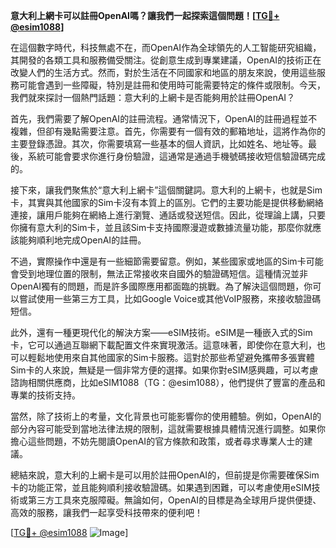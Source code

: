 **意大利上網卡可以註冊OpenAI嗎？讓我們一起探索這個問題！[[TG💪+ @esim1088](https://t.me/s/esim1088)]**

在這個數字時代，科技無處不在，而OpenAI作為全球領先的人工智能研究組織，其開發的各類工具和服務備受關注。從創意生成到專業建議，OpenAI的技術正在改變人們的生活方式。然而，對於生活在不同國家和地區的朋友來說，使用這些服務可能會遇到一些障礙，特別是註冊和使用時可能需要特定的條件或限制。今天，我們就來探討一個熱門話題：意大利的上網卡是否能夠用於註冊OpenAI？

首先，我們需要了解OpenAI的註冊流程。通常情況下，OpenAI的註冊過程並不複雜，但卻有幾點需要注意。首先，你需要有一個有效的郵箱地址，這將作為你的主要登錄憑證。其次，你需要填寫一些基本的個人資訊，比如姓名、地址等。最後，系統可能會要求你進行身份驗證，這通常是通過手機號碼接收短信驗證碼完成的。

接下來，讓我們聚焦於“意大利上網卡”這個關鍵詞。意大利的上網卡，也就是Sim卡，其實與其他國家的Sim卡沒有本質上的區別。它們的主要功能是提供移動網絡連接，讓用戶能夠在網絡上進行瀏覽、通話或發送短信。因此，從理論上講，只要你擁有意大利的Sim卡，並且該Sim卡支持國際漫遊或數據流量功能，那麼你就應該能夠順利地完成OpenAI的註冊。

不過，實際操作中還是有一些細節需要留意。例如，某些國家或地區的Sim卡可能會受到地理位置的限制，無法正常接收來自國外的驗證碼短信。這種情況並非OpenAI獨有的問題，而是許多國際應用都面臨的挑戰。為了解決這個問題，你可以嘗試使用一些第三方工具，比如Google Voice或其他VoIP服務，來接收驗證碼短信。

此外，還有一種更現代化的解決方案——eSIM技術。eSIM是一種嵌入式的Sim卡，它可以通過互聯網下載配置文件來實現激活。這意味著，即使你在意大利，也可以輕鬆地使用來自其他國家的Sim卡服務。這對於那些希望避免攜帶多張實體Sim卡的人來說，無疑是一個非常方便的選擇。如果你對eSIM感興趣，可以考慮諮詢相關供應商，比如eSIM1088（TG：@esim1088），他們提供了豐富的產品和專業的技術支持。

當然，除了技術上的考量，文化背景也可能影響你的使用體驗。例如，OpenAI的部分內容可能受到當地法律法規的限制，這就需要根據具體情況進行調整。如果你擔心這些問題，不妨先閱讀OpenAI的官方條款和政策，或者尋求專業人士的建議。

總結來說，意大利的上網卡是可以用於註冊OpenAI的，但前提是你需要確保Sim卡的功能正常，並且能夠順利接收驗證碼。如果遇到困難，可以考慮使用eSIM技術或第三方工具來克服障礙。無論如何，OpenAI的目標是為全球用戶提供便捷、高效的服務，讓我們一起享受科技帶來的便利吧！

[[TG💪+ @esim1088](https://t.me/s/esim1088) ![Image](https://i.postimg.cc/4NQfJmqS/Snipaste-2025-05-13-00-14-12.png)]